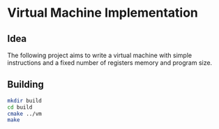# Virtual Machine Implementation

## Idea
  The following project aims to write a virtual machine with simple instructions and a fixed number of registers memory and program size.


## Building
```bash
mkdir build
cd build
cmake ../vm
make
```
